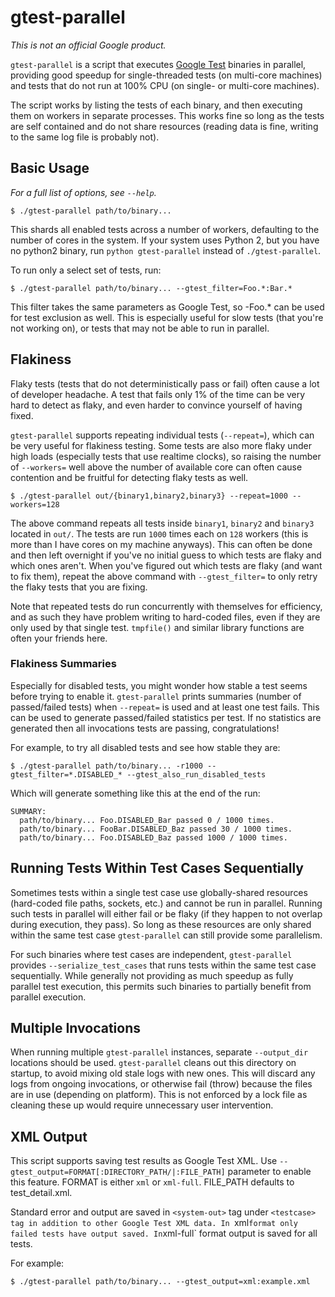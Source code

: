 # gtest-parallel

_This is not an official Google product._

`gtest-parallel` is a script that executes [Google
Test](https://github.com/google/googletest) binaries in parallel, providing good
speedup for single-threaded tests (on multi-core machines) and tests that do not
run at 100% CPU (on single- or multi-core machines).

The script works by listing the tests of each binary, and then executing them on
workers in separate processes. This works fine so long as the tests are self
contained and do not share resources (reading data is fine, writing to the same
log file is probably not).

## Basic Usage

_For a full list of options, see `--help`._

    $ ./gtest-parallel path/to/binary...

This shards all enabled tests across a number of workers, defaulting to the
number of cores in the system. If your system uses Python 2, but you have no
python2 binary, run `python gtest-parallel` instead of `./gtest-parallel`.

To run only a select set of tests, run:

    $ ./gtest-parallel path/to/binary... --gtest_filter=Foo.*:Bar.*

This filter takes the same parameters as Google Test, so -Foo.\* can be used for
test exclusion as well. This is especially useful for slow tests (that you're
not working on), or tests that may not be able to run in parallel.

## Flakiness

Flaky tests (tests that do not deterministically pass or fail) often cause a lot
of developer headache. A test that fails only 1% of the time can be very hard to
detect as flaky, and even harder to convince yourself of having fixed.

`gtest-parallel` supports repeating individual tests (`--repeat=`), which can be
very useful for flakiness testing. Some tests are also more flaky under high
loads (especially tests that use realtime clocks), so raising the number of
`--workers=` well above the number of available core can often cause contention
and be fruitful for detecting flaky tests as well.

    $ ./gtest-parallel out/{binary1,binary2,binary3} --repeat=1000 --workers=128

The above command repeats all tests inside `binary1`, `binary2` and `binary3`
located in `out/`. The tests are run `1000` times each on `128` workers (this is
more than I have cores on my machine anyways). This can often be done and then
left overnight if you've no initial guess to which tests are flaky and which
ones aren't. When you've figured out which tests are flaky (and want to fix
them), repeat the above command with `--gtest_filter=` to only retry the flaky
tests that you are fixing.

Note that repeated tests do run concurrently with themselves for efficiency, and
as such they have problem writing to hard-coded files, even if they are only
used by that single test. `tmpfile()` and similar library functions are often
your friends here.

### Flakiness Summaries

Especially for disabled tests, you might wonder how stable a test seems before
trying to enable it. `gtest-parallel` prints summaries (number of passed/failed
tests) when `--repeat=` is used and at least one test fails. This can be used to
generate passed/failed statistics per test. If no statistics are generated then
all invocations tests are passing, congratulations!

For example, to try all disabled tests and see how stable they are:

    $ ./gtest-parallel path/to/binary... -r1000 --gtest_filter=*.DISABLED_* --gtest_also_run_disabled_tests

Which will generate something like this at the end of the run:

    SUMMARY:
      path/to/binary... Foo.DISABLED_Bar passed 0 / 1000 times.
      path/to/binary... FooBar.DISABLED_Baz passed 30 / 1000 times.
      path/to/binary... Foo.DISABLED_Baz passed 1000 / 1000 times.

## Running Tests Within Test Cases Sequentially

Sometimes tests within a single test case use globally-shared resources
(hard-coded file paths, sockets, etc.) and cannot be run in parallel. Running
such tests in parallel will either fail or be flaky (if they happen to not
overlap during execution, they pass). So long as these resources are only shared
within the same test case `gtest-parallel` can still provide some parallelism.

For such binaries where test cases are independent, `gtest-parallel` provides
`--serialize_test_cases` that runs tests within the same test case sequentially.
While generally not providing as much speedup as fully parallel test execution,
this permits such binaries to partially benefit from parallel execution.

## Multiple Invocations

When running multiple `gtest-parallel` instances, separate `--output_dir`
locations should be used. `gtest-parallel` cleans out this directory on startup,
to avoid mixing old stale logs with new ones. This will discard any logs from
ongoing invocations, or otherwise fail (throw) because the files are in use
(depending on platform). This is not enforced by a lock file as cleaning these
up would require unnecessary user intervention.

## XML Output

This script supports saving test results as Google Test XML. Use
`--gtest_output=FORMAT[:DIRECTORY_PATH/|:FILE_PATH]` parameter to enable
this feature. FORMAT is either `xml` or `xml-full`. FILE_PATH defaults to
test_detail.xml.

Standard error and output are saved in `<system-out>` tag under `<testcase> tag
in addition to other Google Test XML data. In `xml` format only failed tests
have output saved. In `xml-full` format output is saved for all tests.

For example:

    $ ./gtest-parallel path/to/binary... --gtest_output=xml:example.xml

